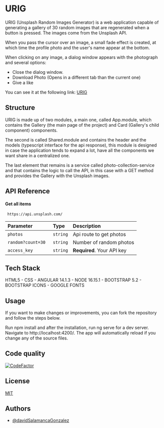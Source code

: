 
# URIG

URIG (Unsplash Random Images Generator) is a web application capable of generating a gallery of 30 random images that are regenerated when a button is pressed. The images come from the Unsplash API.

When you pass the cursor over an image, a small fade effect is created, at which time the profile photo and the user's name appear at the bottom.

When clicking on any image, a dialog window appears with the photograph and several options:

- Close the dialog window.
- Download Photo (Opens in a different tab than the current one)
- Give a like

You can see it at the following link:
[URIG](https:://shorturl.at/akr67)

## Structure

URIG is made up of two modules, a main one, called App.module, which contains the Gallery (the main page of the project) and Card (Gallery's child component) components.

The second is called Shared.module and contains the header and the models (typescript interface for the api response), this module is designed in case the application tends to expand a lot, have all the components we want share in a centralized one.

The last element that remains is a service called photo-collection-service and that contains the logic to call the API, in this case with a GET method and provides the Gallery with the Unsplash images.

## API Reference

#### Get all items

```
 https://api.unsplash.com/
```

| Parameter | Type     | Description                |
| :-------- | :------- | :------------------------- |
| `photos` | `string` | Api route to get photos  |
| `random?count=30 ` | `string` | Number of random photos  |
| `access_key` | `string` | **Required**. Your API key |




## Tech Stack

HTML5 - CSS - ANGULAR 14.1.3 - NODE 16.15.1 - BOOTSTRAP 5.2 - BOOTSTRAP ICONS - GOOGLE FONTS




## Usage

If you want to make changes or improvements, you can fork the repository and follow the steps below.

Run npm install and after the installation, run ng serve for a dev server. Navigate to http://localhost:4200/. The app will automatically reload if you change any of the source files.



## Code quality

[![CodeFactor](https://www.codefactor.io/repository/github/davidsalamancagonzalez/nuwevueling/badge)](https://www.codefactor.io/repository/github/davidsalamancagonzalez/nuwevueling)
## License

[MIT](https://choosealicense.com/licenses/mit/)


## Authors

- [@davidSalamancaGonzalez](https://github.com/davidSalamancaGonzalez)

